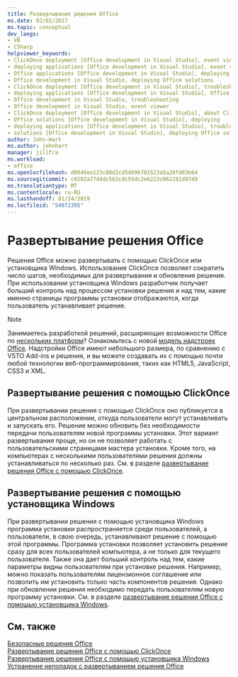 ```yaml
---
title: Развертывание решения Office
ms.date: 02/02/2017
ms.topic: conceptual
dev_langs:
- VB
- CSharp
helpviewer_keywords:
- ClickOnce deployment [Office development in Visual Studio], event viewer
- deploying applications [Office development in Visual Studio], event viewer
- Office applications [Office development in Visual Studio], deploying Office solutions
- Office development in Visual Studio, deploying Office solutions
- ClickOnce deployment [Office development in Visual Studio], troubleshooting
- deploying applications [Office development in Visual Studio], Office solutions (2007 system)
- Office development in Visual Studio, troubleshooting
- Office development in Visual Studio, event viewer
- ClickOnce deployment [Office development in Visual Studio], about ClickOnce solution deployments
- Office solutions [Office development in Visual Studio], deploying
- deploying applications [Office development in Visual Studio], troubleshooting
- solutions [Office development in Visual Studio], deploying Office solutions (2007 system)
author: John-Hart
ms.author: johnhart
manager: jillfra
ms.workload:
- office
ms.openlocfilehash: d0040ee123c88d2cd54b96701523a5a28fd03b64
ms.sourcegitcommit: c0202a77d4dc562cdc55dc2e6223c062281d9749
ms.translationtype: MT
ms.contentlocale: ru-RU
ms.lasthandoff: 01/24/2019
ms.locfileid: "54872395"
---
```

# <a name="deploy-an-office-solution"></a>Развертывание решения Office
  Решения Office можно развертывать с помощью ClickOnce или установщика Windows. Использование ClickOnce позволяет сократить число шагов, необходимых для развертывания и обновления решения. При использовании установщика Windows разработчик получает больший контроль над процессом установки решения и над тем, какие именно страницы программы установки отображаются, когда пользователь устанавливает решение.  
  
> [!NOTE]  
>  Занимаетесь разработкой решений, расширяющих возможности Office по [нескольких платформ](https://dev.office.com/add-in-availability)? Ознакомьтесь с новой [модель надстроек Office](https://dev.office.com/docs/add-ins/overview/office-add-ins). Надстройки Office имеют небольшого размера, по сравнению с VSTO Add-ins и решения, и вы можете создавать их с помощью почти любой технологии веб-программирования, таких как HTML5, JavaScript, CSS3 и XML.  
  
## <a name="deploy-a-solution-by-using-clickonce"></a>Развертывание решения с помощью ClickOnce  
 При развертывании решения с помощью ClickOnce оно публикуется в центральном расположении, откуда пользователи могут устанавливать и запускать его. Решение можно обновить без необходимости передачи пользователям новой программы установки.  Этот вариант развертывания проще, но он не позволяет работать с пользовательскими страницами мастера установки. Кроме того, на компьютерах с несколькими пользователями решения должны устанавливаться по несколько раз. См. в разделе [развертывание решения Office с помощью ClickOnce](../vsto/deploying-an-office-solution-by-using-clickonce.md).  
  
## <a name="deploy-a-solution-by-using-windows-installer"></a>Развертывание решения с помощью установщика Windows  
 При развертывании решения с помощью установщика Windows программа установки распространяется среди пользователей, а пользователи, в свою очередь, устанавливают решение с помощью этой программы. Программа установки позволяет установить решение сразу для всех пользователей компьютера, а не только для текущего пользователя. Также она дает больший контроль над тем, какие параметры видны пользователям при установке решения. Например, можно показать пользователям лицензионное соглашение или позволить им установить только часть компонентов решения. Однако при обновлении решения необходимо передать пользователям новую программу установки. См. в разделе [развертывание решения Office с помощью установщика Windows](../vsto/deploying-an-office-solution-by-using-windows-installer.md).  
  
## <a name="see-also"></a>См. также  
 [Безопасные решения Office](../vsto/securing-office-solutions.md)   
 [Развертывание решения Office с помощью ClickOnce](../vsto/deploying-an-office-solution-by-using-clickonce.md)   
 [Развертывание решения Office с помощью установщика Windows](../vsto/deploying-an-office-solution-by-using-windows-installer.md)   
 [Устранение неполадок с развертыванием решения Office](../vsto/troubleshooting-office-solution-deployment.md)  
